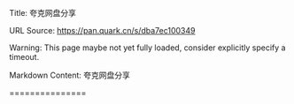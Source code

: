 Title: 夸克网盘分享

URL Source: https://pan.quark.cn/s/dba7ec100349

Warning: This page maybe not yet fully loaded, consider explicitly specify a timeout.

Markdown Content:
夸克网盘分享

===============
